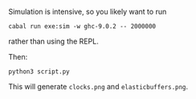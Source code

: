 Simulation is intensive, so you likely want to run

```
cabal run exe:sim -w ghc-9.0.2 -- 2000000
```

rather than using the REPL.

Then:

```
python3 script.py
```

This will generate `clocks.png` and `elasticbuffers.png`.
